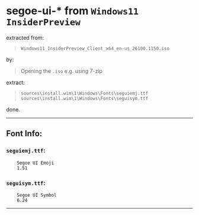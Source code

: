 # segoe-ui-\* from `Windows11 InsiderPreview`

extracted from:
> `Windows11_InsiderPreview_Client_x64_en-us_26100.1150.iso`

by:
> Opening the `.iso` e.g. using 7-zip

extract:
> `sources\install.wim\1\Windows\Fonts\seguiemj.ttf`
> `sources\install.wim\1\Windows\Fonts\seguisym.ttf`

done.

---

## Font Info:

### `seguiemj.ttf`:

        Segoe UI Emoji
        1.51

### `seguisym.ttf`:

        Segoe UI Symbol
        6.24

---
